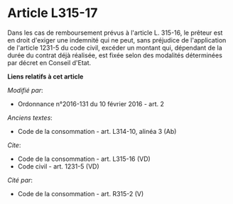 # Article L315-17

Dans les cas de remboursement prévus à l'article L. 315-16, le prêteur est en droit d'exiger une indemnité qui ne peut, sans
préjudice de l'application de l'article 1231-5 du code civil, excéder un montant qui, dépendant de la durée du contrat déjà
réalisée, est fixée selon des modalités déterminées par décret en Conseil d'Etat.

**Liens relatifs à cet article**

_Modifié par_:

  - Ordonnance n°2016-131 du 10 février 2016 - art. 2

_Anciens textes_:

  - Code de la consommation - art. L314-10, alinéa 3 (Ab)

_Cite_:

  - Code de la consommation - art. L315-16 (VD)
  - Code civil - art. 1231-5 (VD)

_Cité par_:

  - Code de la consommation - art. R315-2 (V)
